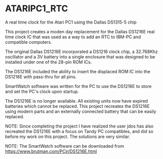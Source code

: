 # ATARIPC1_RTC
A real time clock for the Atari PC1 using the Dallas DS1315-5 chip

This project creates a moden day replacement for the Dallas DS1216E real time clock IC that was used as a way to add an RTC to IBM-PC and compatible computers.

The original Dallas DS1216E incorporated a DS1216 clock chip, a 32.768Khz oscillator and a 3V battery into a single enclosure that was designed to be installed under one of the 28-pin ROM ICs.  

The DS1216E included the ability to insert the displaced ROM IC into the DS1216E with pass-thru for all pins.  

SmartWatch software was written for the PC to use the DS1216E to store and set the PC's clock upon startup.  

The DS1216E is no longer available.  All existing units now have expired batteries which cannot be replaced. This project recreates the DS1216E using modern parts and an externally connected battery that can be easily replaced.

NOTE:  Since completing the project I have realized the user jdos has also recreated the DS1216E with a focus on Tandy PC compatibles, and did so before my work on this project.   The solutions are very similar.

NOTE:  The SmartWatch software can be downloaded from https://www.brutman.com/PCjr/DS1216E.html
